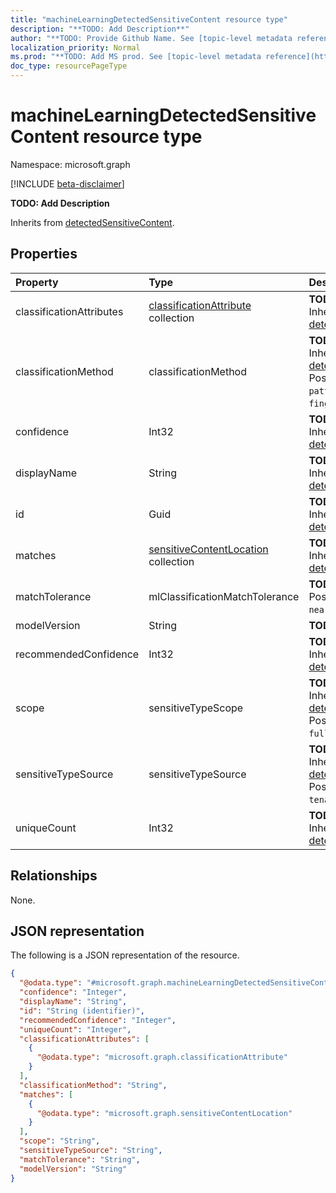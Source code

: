 ```yaml
---
title: "machineLearningDetectedSensitiveContent resource type"
description: "**TODO: Add Description**"
author: "**TODO: Provide Github Name. See [topic-level metadata reference](https://msgo.azurewebsites.net/add/document/guidelines/metadata.html#topic-level-metadata)**"
localization_priority: Normal
ms.prod: "**TODO: Add MS prod. See [topic-level metadata reference](https://msgo.azurewebsites.net/add/document/guidelines/metadata.html#topic-level-metadata)**"
doc_type: resourcePageType
---
```


# machineLearningDetectedSensitiveContent resource type

Namespace: microsoft.graph

[!INCLUDE [beta-disclaimer](../../includes/beta-disclaimer.md)]

**TODO: Add Description**


Inherits from [detectedSensitiveContent](../resources/detectedsensitivecontent.md).

## Properties
|Property|Type|Description|
|:---|:---|:---|
|classificationAttributes|[classificationAttribute](../resources/classificationattribute.md) collection|**TODO: Add Description** Inherited from [detectedSensitiveContent](../resources/detectedsensitivecontent.md).|
|classificationMethod|classificationMethod|**TODO: Add Description** Inherited from [detectedSensitiveContent](../resources/detectedsensitivecontent.md). Possible values are: `patternMatch`, `exactDataMatch`, `fingerprint`, `machineLearning`.|
|confidence|Int32|**TODO: Add Description** Inherited from [detectedSensitiveContentBase](../resources/detectedsensitivecontentbase.md).|
|displayName|String|**TODO: Add Description** Inherited from [detectedSensitiveContentBase](../resources/detectedsensitivecontentbase.md).|
|id|Guid|**TODO: Add Description** Inherited from [detectedSensitiveContentBase](../resources/detectedsensitivecontentbase.md).|
|matches|[sensitiveContentLocation](../resources/sensitivecontentlocation.md) collection|**TODO: Add Description** Inherited from [detectedSensitiveContent](../resources/detectedsensitivecontent.md).|
|matchTolerance|mlClassificationMatchTolerance|**TODO: Add Description**. Possible values are: `exact`, `near`.|
|modelVersion|String|**TODO: Add Description**|
|recommendedConfidence|Int32|**TODO: Add Description** Inherited from [detectedSensitiveContentBase](../resources/detectedsensitivecontentbase.md).|
|scope|sensitiveTypeScope|**TODO: Add Description** Inherited from [detectedSensitiveContent](../resources/detectedsensitivecontent.md). Possible values are: `fullDocument`, `partialDocument`.|
|sensitiveTypeSource|sensitiveTypeSource|**TODO: Add Description** Inherited from [detectedSensitiveContent](../resources/detectedsensitivecontent.md). Possible values are: `outOfBox`, `tenant`.|
|uniqueCount|Int32|**TODO: Add Description** Inherited from [detectedSensitiveContentBase](../resources/detectedsensitivecontentbase.md).|

## Relationships
None.

## JSON representation
The following is a JSON representation of the resource.
<!-- {
  "blockType": "resource",
  "@odata.type": "microsoft.graph.machineLearningDetectedSensitiveContent"
}
-->
``` json
{
  "@odata.type": "#microsoft.graph.machineLearningDetectedSensitiveContent",
  "confidence": "Integer",
  "displayName": "String",
  "id": "String (identifier)",
  "recommendedConfidence": "Integer",
  "uniqueCount": "Integer",
  "classificationAttributes": [
    {
      "@odata.type": "microsoft.graph.classificationAttribute"
    }
  ],
  "classificationMethod": "String",
  "matches": [
    {
      "@odata.type": "microsoft.graph.sensitiveContentLocation"
    }
  ],
  "scope": "String",
  "sensitiveTypeSource": "String",
  "matchTolerance": "String",
  "modelVersion": "String"
}
```

